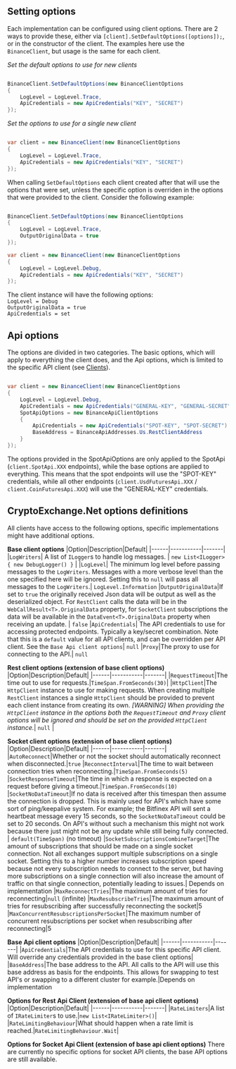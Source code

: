 ## Setting options

Each implementation can be configured using client options. There are 2 ways to provide these, either via `[client].SetDefaultOptions([options]);`, or in the constructor of the client. The examples here use the `BinanceClient`, but usage is the same for each client.

*Set the default options to use for new clients*
````C#

BinanceClient.SetDefaultOptions(new BinanceClientOptions
{
	LogLevel = LogLevel.Trace,
	ApiCredentials = new ApiCredentials("KEY", "SECRET")
});

````

*Set the options to use for a single new client*
````C#

var client = new BinanceClient(new BinanceClientOptions
{
	LogLevel = LogLevel.Trace,
	ApiCredentials = new ApiCredentials("KEY", "SECRET")
});

````

When calling `SetDefaultOptions` each client created after that will use the options that were set, unless the specific option is overriden in the options that were provided to the client. Consider the following example:
````C#

BinanceClient.SetDefaultOptions(new BinanceClientOptions
{
	LogLevel = LogLevel.Trace,
	OutputOriginalData = true
});

var client = new BinanceClient(new BinanceClientOptions
{
	LogLevel = LogLevel.Debug,
	ApiCredentials = new ApiCredentials("KEY", "SECRET")
});

````

The client instance will have the following options:  
`LogLevel = Debug`  
`OutputOriginalData = true`  
`ApiCredentials = set`  

## Api options
The options are divided in two categories. The basic options, which will apply to everything the client does, and the Api options, which is limited to the specific API client (see [Clients](https://github.com/JKorf/CryptoExchange.Net/wiki/Clients)).

````C#

var client = new BinanceClient(new BinanceClientOptions
{
	LogLevel = LogLevel.Debug,
	ApiCredentials = new ApiCredentials("GENERAL-KEY", "GENERAL-SECRET"),
	SpotApiOptions = new BinanceApiClientOptions
	{
		ApiCredentials = new ApiCredentials("SPOT-KEY", "SPOT-SECRET")              ,
		BaseAddress = BinanceApiAddresses.Us.RestClientAddress
	}
});

````

The options provided in the SpotApiOptions are only applied to the SpotApi (`client.SpotApi.XXX` endpoints), while the base options are applied to everything. This means that the spot endpoints will use the "SPOT-KEY" credentials, while all other endpoints (`client.UsdFuturesApi.XXX` / `client.CoinFuturesApi.XXX`) will use the "GENERAL-KEY" credentials.

## CryptoExchange.Net options definitions
All clients have access to the following options, specific implementations might have additional options.

**Base client options**
|Option|Description|Default|
|------|-----------|-------|
|`LogWriters`| A list of `ILogger`s to handle log messages. | `new List<ILogger> { new DebugLogger() }` |
|`LogLevel`| The minimum log level before passing messages to the `LogWriters`. Messages with a more verbose level than the one specified here will be ignored. Setting this to `null` will pass all messages to the `LogWriters`.| `LogLevel.Information`
|`OutputOriginalData`|If set to `true` the originally received Json data will be output as well as the deserialized object. For `RestClient` calls the data will be in the `WebCallResult<T>.OriginalData` property, for `SocketClient` subscriptions the data will be available in the `DataEvent<T>.OriginalData` property when receiving an update. | `false`
|`ApiCredentials`| The API credentials to use for accessing protected endpoints. Typically a key/secret combination. Note that this is a `default` value for all API clients, and can be overridden per API client. See the `Base Api client options`| `null`
|`Proxy`|The proxy to use for connecting to the API.| `null`

**Rest client options (extension of base client options)**
|Option|Description|Default|
|------|-----------|-------|
|`RequestTimeout`|The time out to use for requests.|`TimeSpan.FromSeconds(30)`|
|`HttpClient`|The `HttpClient` instance to use for making requests. When creating multiple `RestClient` instances a single `HttpClient` should be provided to prevent each client instance from creating its own. *[WARNING] When providing the `HttpClient` instance in the options both the `RequestTimeout` and `Proxy` client options will be ignored and should be set on the provided `HttpClient` instance.*| `null` |

**Socket client options (extension of base client options)**
|Option|Description|Default|
|------|-----------|-------|
|`AutoReconnect`|Whether or not the socket should automatically reconnect when disconnected.|`true`
|`ReconnectInterval`|The time to wait between connection tries when reconnecting.|`TimeSpan.FromSeconds(5)`
|`SocketResponseTimeout`|The time in which a response is expected on a request before giving a timeout.|`TimeSpan.FromSeconds(10)`
|`SocketNoDataTimeout`|If no data is received after this timespan then assume the connection is dropped. This is mainly used for API's which have some sort of ping/keepalive system. For example; the Bitfinex API will sent a heartbeat message every 15 seconds, so the `SocketNoDataTimeout` could be set to 20 seconds. On API's without such a mechanism this might not work because there just might not be any update while still being fully connected. | `default(TimeSpan)` (no timeout)
|`SocketSubscriptionsCombineTarget`|The amount of subscriptions that should be made on a single socket connection. Not all exchanges support multiple subscriptions on a single socket. Setting this to a higher number increases subscription speed because not every subscription needs to connect to the server, but having more subscriptions on a single connection will also increase the amount of traffic on that single connection, potentially leading to issues.| Depends on implementation
|`MaxReconnectTries`|The maximum amount of tries for reconnecting|`null` (infinite)
|`MaxResubscribeTries`|The maximum amount of tries for resubscribing after successfully reconnecting the socket|5
|`MaxConcurrentResubscriptionsPerSocket`|The maximum number of concurrent resubscriptions per socket when resubscribing after reconnecting|5

**Base Api client options**
|Option|Description|Default|
|------|-----------|-------|
|`ApiCredentials`|The API credentials to use for this specific API client. Will override any credentials provided in the base client options|
|`BaseAddress`|The base address to the API. All calls to the API will use this base address as basis for the endpoints. This allows for swapping to test API's or swapping to a different cluster for example.|Depends on implementation

**Options for Rest Api Client (extension of base api client options)**
|Option|Description|Default|
|------|-----------|-------|
|`RateLimiters`|A list of `IRateLimiter`s to use.|`new List<IRateLimiter>()`|
|`RateLimitingBehaviour`|What should happen when a rate limit is reached.|`RateLimitingBehaviour.Wait`|

**Options for Socket Api Client (extension of base api client options)**
There are currently no specific options for socket API clients, the base API options are still available.
